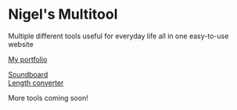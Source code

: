 # Nigel's Multitool
Multiple different tools useful for everyday life all in one easy-to-use website  


[My portfolio](https://nigeloosd.github.io/)  

[Soundboard](https://nigeloosd.github.io/Nigels-Multitool/soundboard.html)   
[Length converter](https://nigeloosd.github.io/Nigels-Multitool/length-converter.html)

More tools coming soon!